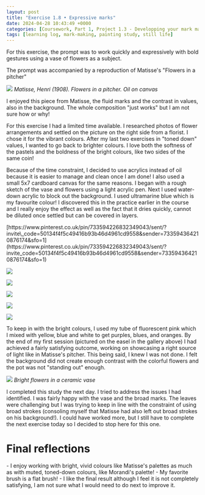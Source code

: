 ```yaml
---
layout: post
title: "Exercise 1.8 • Expressive marks"
date: 2024-04-28 10:43:49 +0000
categories: [Coursework, Part 1, Project 1.3 - Developping your mark making]
tags: [learning log, mark-making, painting study, still life]
---
```


For this exercise, the prompt was to work quickly and expressively with bold gestures using a vase of flowers as a subject.

<!-- /wp:paragraph --><!-- wp:paragraph -->

The prompt was accompanied by a reproduction of Matisse's "Flowers in a pitcher"

<!-- /wp:paragraph --><!-- wp:image {"align":"center","sizeSlug":"large"} -->
![](https://uploads1.wikiart.org/images/henri-matisse/flowers-in-a-pitcher-1908.jpg!Large.jpg)
_Matisse, Henri (1908). Flowers in a pitcher. Oil on canvas_
<!-- /wp:image --><!-- wp:paragraph -->

I enjoyed this piece from Matisse, the fluid marks and the contrast in values, also in the background. The whole composition "just works" but I am not sure how or why!

<!-- /wp:paragraph --><!-- wp:columns -->
<!-- wp:column {"width":"66.66%"} -->
<!-- wp:paragraph -->

For this exercise I had a limited time available. I researched photos of flower arrangements and settled on the picture on the right side from a florist. I chose it for the vibrant colours. After my last two exercises in "toned down" values, I wanted to go back to brighter colours. I love both the softness of the pastels and the boldness of the bright colours, like two sides of the same coin!

<!-- /wp:paragraph --><!-- wp:paragraph -->

Because of the time constraint, I decided to use acrylics instead of oil because it is easier to manage and clean once I am done! I also used a small 5x7 cardboard canvas for the same reasons. I began with a rough sketch of the vase and flowers using a light acrylic pen. Next I used water-down acrylic to block out the background. I used ultramarine blue which is my favourite colour! I discovered this in the practice earlier in the course and I really enjoy the effect as well as the fact that it dries quickly, cannot be diluted once settled but can be covered in layers.

<!-- /wp:paragraph -->
<!-- /wp:column --><!-- wp:column {"width":"33.33%"} -->
<!-- wp:jetpack/pinterest {"url":"https://www.pinterest.co.uk/pin/733594226832349043/sent/?invite_code=50134f4f5c49416b93b46d4961cd9558\u0026sender=733594364210876174\u0026sfo=1"} -->[https://www.pinterest.co.uk/pin/733594226832349043/sent/?invite\_code=50134f4f5c49416b93b46d4961cd9558&sender=733594364210876174&sfo=1](https://www.pinterest.co.uk/pin/733594226832349043/sent/?invite_code=50134f4f5c49416b93b46d4961cd9558&sender=733594364210876174&sfo=1)<!-- /wp:jetpack/pinterest -->
<!-- /wp:column -->
<!-- /wp:columns --><!-- wp:jetpack/tiled-gallery {"columnWidths":[["33.33333","33.33333","33.33333"],["42.87224","57.12776"]],"ids":[739,740,741,742,743]} -->

![](https://i1.wp.com/oca-wp-journals.s3.eu-west-2.amazonaws.com/wp-content/uploads/sites/5355/2024/04/IMG_4260-scaled.jpeg?ssl=1)

![](https://i0.wp.com/oca-wp-journals.s3.eu-west-2.amazonaws.com/wp-content/uploads/sites/5355/2024/04/IMG_4341-scaled.jpeg?ssl=1)

![](https://i0.wp.com/oca-wp-journals.s3.eu-west-2.amazonaws.com/wp-content/uploads/sites/5355/2024/04/IMG_4339-scaled.jpeg?ssl=1)

![](https://i0.wp.com/oca-wp-journals.s3.eu-west-2.amazonaws.com/wp-content/uploads/sites/5355/2024/04/IMG_4344-scaled.jpeg?ssl=1)

![](https://i1.wp.com/oca-wp-journals.s3.eu-west-2.amazonaws.com/wp-content/uploads/sites/5355/2024/04/IMG_4416-scaled.jpeg?ssl=1)

<!-- /wp:jetpack/tiled-gallery --><!-- wp:paragraph -->

To keep in with the bright colours, I used my tube of fluorescent pink which I mixed with yellow, blue and white to get purples, blues, and oranges. By the end of my first session (pictured on the easel in the gallery above) I had achieved a fairly satisfying outcome, working on showcasing a right source of light like in Matisse's pitcher. This being said, I knew I was not done. I felt the background did not create enough contrast with the colorful flowers and the pot was not "standing out" enough.

<!-- /wp:paragraph --><!-- wp:image {"id":744,"sizeSlug":"full","linkDestination":"none"} -->
![](https://spaces.oca.ac.uk/gaellelog/wp-content/uploads/sites/5355/2024/04/Photo_2024-04-28_100329.jpeg)
_Bright flowers in a ceramic vase_
<!-- /wp:image --><!-- wp:paragraph -->

I completed this study the next day. I tried to address the issues I had identified. I was fairly happy with the vase and the broad marks. The leaves were challenging but I was trying to keep in line with the constraint of using broad strokes (consoling myself that Matisse had also left out broad strokes on his background!). I could have worked more, but I still have to complete the next exercise today so I decided to stop here for this one.

<!-- /wp:paragraph --><!-- wp:heading {"level":1} -->
# Final reflections
<!-- /wp:heading --><!-- wp:list -->
<!-- wp:list-item -->- I enjoy working with bright, vivid colours like Matisse's palettes as much as with muted, toned-down colours, like Morandi's palette!
<!-- /wp:list-item --><!-- wp:list-item -->- My favorite brush is a flat brush!
<!-- /wp:list-item --><!-- wp:list-item -->- I like the final result although I feel it is not completely satisfying, I am not sure what I would need to do next to improve it.
<!-- /wp:list-item -->
<!-- /wp:list --><!-- wp:heading {"level":1} -->
#  
<!-- /wp:heading -->
